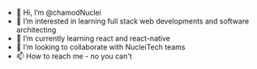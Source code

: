 - 👋 Hi, I’m @chamodNuclei
- 👀 I’m interested in learning full stack web developments and software architecting
- 🌱 I’m currently learning react and react-native
- 💞️ I’m looking to collaborate with NucleiTech teams
- 📫 How to reach me - no you can't

<!---
chamodNuclei/chamodNuclei is a ✨ special ✨ repository because its `README.md` (this file) appears on your GitHub profile.
You can click the Preview link to take a look at your changes.
--->
